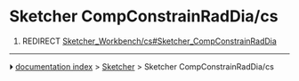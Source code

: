 # Sketcher CompConstrainRadDia/cs
1.  REDIRECT [Sketcher_Workbench/cs#Sketcher_CompConstrainRadDia](Sketcher_Workbench/cs#Sketcher_CompConstrainRadDia.md)



---
⏵ [documentation index](../README.md) > [Sketcher](Sketcher_Workbench.md) > Sketcher CompConstrainRadDia/cs
